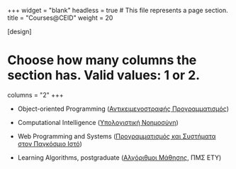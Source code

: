 +++
widget = "blank"
headless = true  # This file represents a page section.
title = "Courses@CEID"
weight = 20

[design]
  # Choose how many columns the section has. Valid values: 1 or 2.
  columns = "2"
+++
- Object-οriented Programming ([Αντικειμενοστραφής Προγραμματισμός](https://eclass.upatras.gr/courses/CEID1105/))

- Computational Intelligence ([Υπολογιστική Νοημοσύνη](https://eclass.upatras.gr/courses/CEID1060/))
- Web Programming and Systems ([Προγραμματισμός και Συστήματα στον Παγκόσμιο Ιστό](http://athos.ceid.upatras.gr/intech/))
- Learning Algorithms, postgraduate ([Αλγόριθμοι Μάθησης](https://eclass.upatras.gr/courses/CEID1043/), ΠΜΣ ΕΤΥ)
